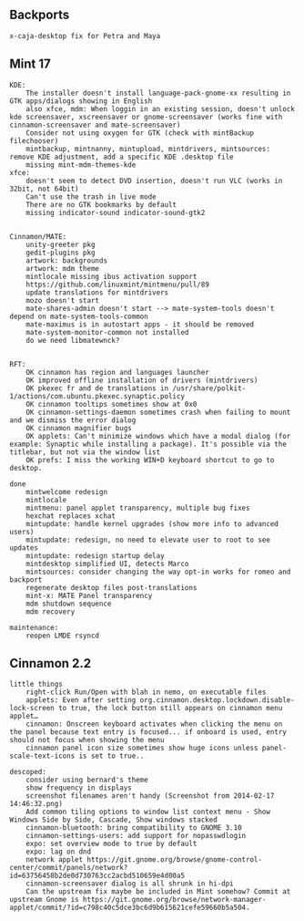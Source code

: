 
Backports
---------
	x-caja-desktop fix for Petra and Maya


Mint 17
--------------------
	KDE: 
		The installer doesn't install language-pack-gnome-xx resulting in GTK apps/dialogs showing in English
		also xfce, mdm: When loggin in an existing session, doesn't unlock kde screensaver, xscreensaver or gnome-screensaver (works fine with cinnamon-screensaver and mate-screensaver)
		Consider not using oxygen for GTK (check with mintBackup filechooser)	
		mintbackup, mintnanny, mintupload, mintdrivers, mintsources: remove KDE adjustment, add a specific KDE .desktop file
		missing mint-mdm-themes-kde
	xfce: 
		doesn't seem to detect DVD insertion, doesn't run VLC (works in 32bit, not 64bit)
		Can't use the trash in live mode
		There are no GTK bookmarks by default
		missing indicator-sound indicator-sound-gtk2

			
	Cinnamon/MATE:		
		unity-greeter pkg
		gedit-plugins pkg
		artwork: backgrounds
		artwork: mdm theme
		mintlocale missing ibus activation support
		https://github.com/linuxmint/mintmenu/pull/89				
		update translations for mintdrivers
		mozo doesn't start
		mate-shares-admin doesn't start --> mate-system-tools doesn't depend on mate-system-tools-common
		mate-maximus is in autostart apps - it should be removed
		mate-system-monitor-common not installed
		do we need libmatewnck?


	RFT:
		OK cinnamon has region and languages launcher
		OK improved offline installation of drivers (mintdrivers)
		OK pkexec fr and de translations in /usr/share/polkit-1/actions/com.ubuntu.pkexec.synaptic.policy
		OK cinnamon tooltips sometimes show at 0x0
		OK cinnamon-settings-daemon sometimes crash when failing to mount and we dismiss the error dialog
		OK cinnamon magnifier bugs
		OK applets: Can't minimize windows which have a modal dialog (for example: Synaptic while installing a package). It's possible via the titlebar, but not via the window list
		OK prefs: I miss the working WIN+D keyboard shortcut to go to desktop.

	done
		mintwelcome redesign
		mintlocale
		mintmenu: panel applet transparency, multiple bug fixes
		hexchat replaces xchat
		mintupdate: handle kernel upgrades (show more info to advanced users)
		mintupdate: redesign, no need to elevate user to root to see updates
		mintupdate: redesign startup delay
		mintdesktop simplified UI, detects Marco
		mintsources: consider changing the way opt-in works for romeo and backport
		regenerate desktop files post-translations
		mint-x: MATE Panel transparency
		mdm shutdown sequence
		mdm recovery

	maintenance:
		reopen LMDE rsyncd

Cinnamon 2.2
---------------------------	 
	
	little things		
		right-click Run/Open with blah in nemo, on executable files		
		applets: Even after setting org.cinnamon.desktop.lockdown.disable-lock-screen to true, the lock button still appears on cinnamon menu applet…				
		cinnamon: Onscreen keyboard activates when clicking the menu on the panel because text entry is focused... if onboard is used, entry should not focus when showing the menu 				
		cinnamon panel icon size sometimes show huge icons unless panel-scale-text-icons is set to true..
		
	descoped:
		consider using bernard's theme
		show frequency in displays
		screenshot filenames aren't handy (Screenshot from 2014-02-17 14:46:32.png)
		Add common tiling options to window list context menu - Show Windows Side by Side, Cascade, Show windows stacked
		cinnamon-bluetooth: bring compatibility to GNOME 3.10
		cinnamon-settings-users: add support for nopasswdlogin
		expo: set overview mode to true by default
		expo: lag on dnd
		network applet https://git.gnome.org/browse/gnome-control-center/commit/panels/network?id=63756458b2de0d730763cc2acbd510659e4d00a5
		cinnamon-screensaver dialog is all shrunk in hi-dpi
		Can the upstream fix maybe be included in Mint somehow? Commit at upstream Gnome is https://git.gnome.org/browse/network-manager-applet/commit/?id=c798c40c5dce3bc6d9b615621cefe59660b5a504. 